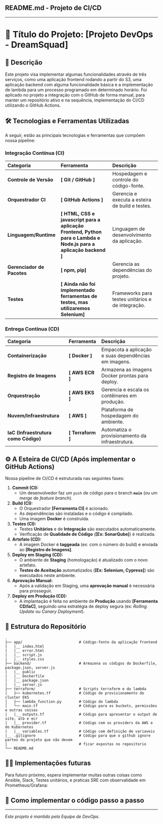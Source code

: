 ## **README.md - Projeto de CI/CD**

-----

# 🚀 Título do Projeto: [Projeto DevOps - DreamSquad]

## 📝 Descrição

Este projeto visa implementar algumas funcionalidades através de três serviços, como uma aplicação frontend rodando a partir do S3, uma aplicação backend com alguma funcionalidade básica e a implementação de lambda para um processo programado em determinado horário. Foi aplicado no projeto a integração com o GitHub de forma manual, para manter um repositório ativo e na sequência, implementação do CI/CD utilizando o GitHub Actions.

## 🛠️ Tecnologias e Ferramentas Utilizadas

A seguir, estão as principais tecnologias e ferramentas que compõem nossa pipeline:

### **Integração Contínua (CI)**

| Categoria | Ferramenta | Descrição |
| :--- | :--- | :--- |
| **Controle de Versão** | **[ Git / GitHub ]** | Hospedagem e controle do código-fonte. |
| **Orquestrador CI** | **[ GitHub Actions ]** | Gerencia e executa a esteira de build e testes. |
| **Linguagem/Runtime** | **[ HTML, CSS e javascript para a aplicação Frontend, Python para o Lambda e Node.js para a aplicação backend ]** | Linguagem de desenvolvimento da aplicação. |
| **Gerenciador de Pacotes** | **[ npm, pip]** | Gerencia as dependências do projeto. |
| **Testes** | **[ Ainda não foi implementado ferramentas de testes, mas utilizaremos Selenium]** | Frameworks para testes unitários e de integração. |

### **Entrega Contínua (CD)**

| Categoria | Ferramenta | Descrição |
| :--- | :--- | :--- |
| **Containerização** | **[ Docker ]** | Empacota a aplicação e suas dependências em imagens. |
| **Registro de Imagens** | **[ AWS ECR ]** | Armazena as imagens Docker prontas para deploy. |
| **Orquestração** | **[ AWS EKS ]** | Gerencia e escala os contêineres em produção. |
| **Nuvem/Infraestrutura** | **[ AWS ]** | Plataforma de hospedagem do ambiente. |
| **IaC (Infraestrutura como Código)** | **[ Terraform ]** | Automatiza o provisionamento da infraestrutura. |

## ⚙️ A Esteira de CI/CD (Após implementar o GitHub Actions)

Nossa pipeline de CI/CD é estruturada nas seguintes fases:

1.  **Commit (CI):**
      * Um desenvolvedor faz um `push` de código para o branch **`main`** (ou um *merge* de *feature branch*).
2.  **Build (CI):**
      * O Orquestrador **[Ferramenta CI]** é acionado.
      * As dependências são instaladas e o código é compilado.
      * Uma imagem **Docker** é construída.
3.  **Testes (CI):**
      * Testes **Unitários** e de **Integração** são executados automaticamente.
      * Verificação de **Qualidade de Código** (**[Ex: SonarQube]**) é realizada.
4.  **Artefato (CD):**
      * A imagem Docker é **taggeada** (ex: com o número do build) e enviada ao **[Registro de Imagens]**.
5.  **Deploy em Staging (CD):**
      * O ambiente de **Staging** (homologação) é atualizado com o novo artefato.
      * **Testes de Aceitação** automatizados (**[Ex: Selenium, Cypress]**) são executados neste ambiente.
6.  **Aprovação Manual:**
      * Após a validação em Staging, uma **aprovação manual** é necessária para prosseguir.
7.  **Deploy em Produção (CD):**
      * A implantação é feita no ambiente de **Produção** usando **[Ferramenta CD/IaC]**, seguindo uma estratégia de deploy segura (ex: *Rolling Update* ou *Canary Deployment*).

## 📄 Estrutura do Repositório

```
.
├── app/                          # Código-fonte da aplicação frontend
|   |__ index.html
|   |__ error.html
|   |__ script.js
|   |__ styles.css                        
├── backend/                      # Armazena os códigos do Dockerfile, package.json, server.js
|   |__ public
|   |__ Dockerfile
|   |__ package.json
|   |__ server.js
├── terraform/                    # Scripts terraform e do lambda
│   ├── kubernetes.tf             # Código do provisionamento do cluster EKS
│   ├── lambda_function.py        # Código do lambda
│   └── main.tf                   # Código para os buckets, permissões e outras coisas
|   |__ outputs.tf                # Código para apresentar o output de site, alb e ecr
|   |__ provider.tf               # Código com os providers da AWS e do Kubernetes
|   |__ variables.tf              # Código com definição de variaveis
|__ .gitignore                    # Código para que o github ignore partes do projeto que não devem
|                                 # ficar expostas no repositorio
└── README.md
```

## 🧑‍💻 Implementações futuras

Para futuro próximo, espera implementar muitas outras coisas como Ansible, Slack, Testes unitários, e praticas SRE com observalidade em Prometheus/Grafana:

## 📄 Como implementar o código passo a passo




-----

*Este projeto é mantido pela Equipe de DevOps.*